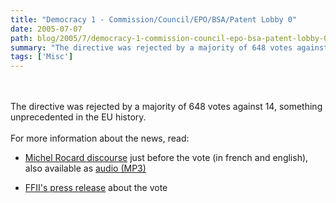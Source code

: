 ```yaml
---
title: "Democracy 1 - Commission/Council/EPO/BSA/Patent Lobby 0"
date: 2005-07-07
path: blog/2005/7/democracy-1-commission-council-epo-bsa-patent-lobby-0
summary: "The directive was rejected by a majority of 648 votes against 14, something unprecedented in the EU history."
tags: ['Misc']
---
```


<br><br> 
  The directive was rejected by a majority of 648 votes against 14, something 
 unprecedented in the EU history.<br><br> 
  For more information about the news, read:<br><ul><li><a href="http://wiki.ffii.org/Rocard050706Fr">Michel Rocard
  discourse</a> just before the vote (in french and english), also available
  as <a href="http://media.vrijschrift.org/rocard_or.mp3">audio
  (MP3)</a><br></li>
  <li><a href="http://lists.ffii.org/pipermail/news/2005-July/000302.html">FFII's
  press release</a> about the vote</li>
 </ul>

